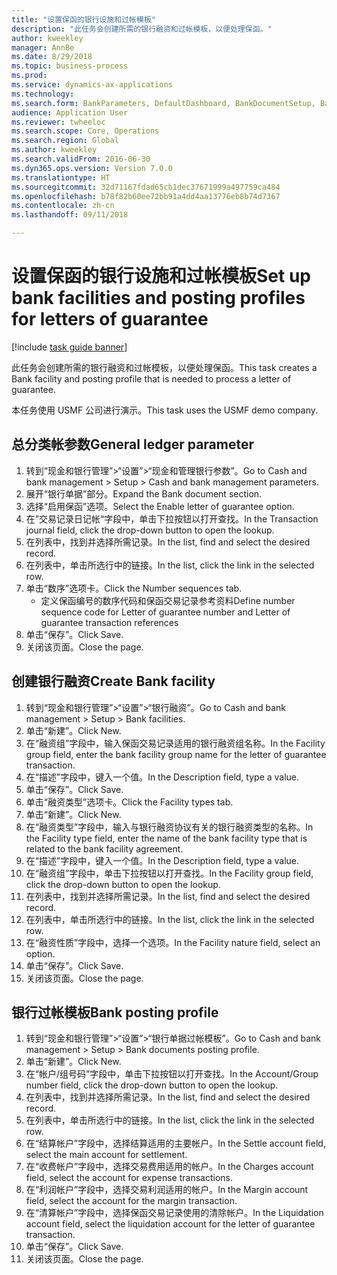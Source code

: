 ```yaml
--- 
title: "设置保函的银行设施和过帐模板"
description: "此任务会创建所需的银行融资和过帐模板，以便处理保函。"
author: kweekley
manager: AnnBe
ms.date: 8/29/2018
ms.topic: business-process
ms.prod: 
ms.service: dynamics-ax-applications
ms.technology: 
ms.search.form: BankParameters, DefaultDashboard, BankDocumentSetup, BankDocumentPosting
audience: Application User
ms.reviewer: twheeloc
ms.search.scope: Core, Operations
ms.search.region: Global
ms.author: kweekley
ms.search.validFrom: 2016-06-30
ms.dyn365.ops.version: Version 7.0.0
ms.translationtype: HT
ms.sourcegitcommit: 32d71167fdad65cb1dec37671999a497759ca484
ms.openlocfilehash: b78f82b60ee72bb91a4dd4aa13776eb8b74d7367
ms.contentlocale: zh-cn
ms.lasthandoff: 09/11/2018

---
```

# <a name="set-up-bank-facilities-and-posting-profiles-for-letters-of-guarantee"></a><span data-ttu-id="1281c-103">设置保函的银行设施和过帐模板</span><span class="sxs-lookup"><span data-stu-id="1281c-103">Set up bank facilities and posting profiles for letters of guarantee</span></span>

[!include [task guide banner](../../includes/task-guide-banner.md)]

<span data-ttu-id="1281c-104">此任务会创建所需的银行融资和过帐模板，以便处理保函。</span><span class="sxs-lookup"><span data-stu-id="1281c-104">This task creates a Bank facility and posting profile that is needed to process a letter of guarantee.</span></span>



<span data-ttu-id="1281c-105">本任务使用 USMF 公司进行演示。</span><span class="sxs-lookup"><span data-stu-id="1281c-105">This task uses the USMF demo company.</span></span> 




## <a name="general-ledger-parameter"></a><span data-ttu-id="1281c-106">总分类帐参数</span><span class="sxs-lookup"><span data-stu-id="1281c-106">General ledger parameter</span></span>
1. <span data-ttu-id="1281c-107">转到“现金和银行管理”>“设置”>“现金和管理银行参数”。</span><span class="sxs-lookup"><span data-stu-id="1281c-107">Go to Cash and bank management > Setup > Cash and bank management parameters.</span></span>
2. <span data-ttu-id="1281c-108">展开“银行单据”部分。</span><span class="sxs-lookup"><span data-stu-id="1281c-108">Expand the Bank document section.</span></span>
3. <span data-ttu-id="1281c-109">选择“启用保函”选项。</span><span class="sxs-lookup"><span data-stu-id="1281c-109">Select the Enable letter of guarantee option.</span></span>
4. <span data-ttu-id="1281c-110">在”交易记录日记帐“字段中，单击下拉按钮以打开查找。</span><span class="sxs-lookup"><span data-stu-id="1281c-110">In the Transaction journal field, click the drop-down button to open the lookup.</span></span>
5. <span data-ttu-id="1281c-111">在列表中，找到并选择所需记录。</span><span class="sxs-lookup"><span data-stu-id="1281c-111">In the list, find and select the desired record.</span></span>
6. <span data-ttu-id="1281c-112">在列表中，单击所选行中的链接。</span><span class="sxs-lookup"><span data-stu-id="1281c-112">In the list, click the link in the selected row.</span></span>
7. <span data-ttu-id="1281c-113">单击“数序”选项卡。</span><span class="sxs-lookup"><span data-stu-id="1281c-113">Click the Number sequences tab.</span></span>
    * <span data-ttu-id="1281c-114">定义保函编号的数序代码和保函交易记录参考资料</span><span class="sxs-lookup"><span data-stu-id="1281c-114">Define number sequence code for Letter of guarantee number and Letter of guarantee transaction references</span></span>  
8. <span data-ttu-id="1281c-115">单击“保存”。</span><span class="sxs-lookup"><span data-stu-id="1281c-115">Click Save.</span></span>
9. <span data-ttu-id="1281c-116">关闭该页面。</span><span class="sxs-lookup"><span data-stu-id="1281c-116">Close the page.</span></span>

## <a name="create-bank-facility"></a><span data-ttu-id="1281c-117">创建银行融资</span><span class="sxs-lookup"><span data-stu-id="1281c-117">Create Bank facility</span></span>
1. <span data-ttu-id="1281c-118">转到“现金和银行管理”>“设置”>“银行融资”。</span><span class="sxs-lookup"><span data-stu-id="1281c-118">Go to Cash and bank management > Setup > Bank facilities.</span></span>
2. <span data-ttu-id="1281c-119">单击“新建”。</span><span class="sxs-lookup"><span data-stu-id="1281c-119">Click New.</span></span>
3. <span data-ttu-id="1281c-120">在“融资组”字段中，输入保函交易记录适用的银行融资组名称。</span><span class="sxs-lookup"><span data-stu-id="1281c-120">In the Facility group field, enter the bank facility group name for the letter of guarantee transaction.</span></span>
4. <span data-ttu-id="1281c-121">在“描述”字段中，键入一个值。</span><span class="sxs-lookup"><span data-stu-id="1281c-121">In the Description field, type a value.</span></span>
5. <span data-ttu-id="1281c-122">单击“保存”。</span><span class="sxs-lookup"><span data-stu-id="1281c-122">Click Save.</span></span>
6. <span data-ttu-id="1281c-123">单击“融资类型”选项卡。</span><span class="sxs-lookup"><span data-stu-id="1281c-123">Click the Facility types tab.</span></span>
7. <span data-ttu-id="1281c-124">单击“新建”。</span><span class="sxs-lookup"><span data-stu-id="1281c-124">Click New.</span></span>
8. <span data-ttu-id="1281c-125">在“融资类型”字段中，输入与银行融资协议有关的银行融资类型的名称。</span><span class="sxs-lookup"><span data-stu-id="1281c-125">In the Facility type field, enter the name of the bank facility type that is related to the bank facility agreement.</span></span>
9. <span data-ttu-id="1281c-126">在“描述”字段中，键入一个值。</span><span class="sxs-lookup"><span data-stu-id="1281c-126">In the Description field, type a value.</span></span>
10. <span data-ttu-id="1281c-127">在“融资组”字段中，单击下拉按钮以打开查找。</span><span class="sxs-lookup"><span data-stu-id="1281c-127">In the Facility group field, click the drop-down button to open the lookup.</span></span>
11. <span data-ttu-id="1281c-128">在列表中，找到并选择所需记录。</span><span class="sxs-lookup"><span data-stu-id="1281c-128">In the list, find and select the desired record.</span></span>
12. <span data-ttu-id="1281c-129">在列表中，单击所选行中的链接。</span><span class="sxs-lookup"><span data-stu-id="1281c-129">In the list, click the link in the selected row.</span></span>
13. <span data-ttu-id="1281c-130">在“融资性质”字段中，选择一个选项。</span><span class="sxs-lookup"><span data-stu-id="1281c-130">In the Facility nature field, select an option.</span></span>
14. <span data-ttu-id="1281c-131">单击“保存”。</span><span class="sxs-lookup"><span data-stu-id="1281c-131">Click Save.</span></span>
15. <span data-ttu-id="1281c-132">关闭该页面。</span><span class="sxs-lookup"><span data-stu-id="1281c-132">Close the page.</span></span>

## <a name="bank-posting-profile"></a><span data-ttu-id="1281c-133">银行过帐模板</span><span class="sxs-lookup"><span data-stu-id="1281c-133">Bank posting profile</span></span>
1. <span data-ttu-id="1281c-134">转到“现金和银行管理”>“设置”>“银行单据过帐模板”。</span><span class="sxs-lookup"><span data-stu-id="1281c-134">Go to Cash and bank management > Setup > Bank documents posting profile.</span></span>
2. <span data-ttu-id="1281c-135">单击“新建”。</span><span class="sxs-lookup"><span data-stu-id="1281c-135">Click New.</span></span>
3. <span data-ttu-id="1281c-136">在“帐户/组号码”字段中，单击下拉按钮以打开查找。</span><span class="sxs-lookup"><span data-stu-id="1281c-136">In the Account/Group number field, click the drop-down button to open the lookup.</span></span>
4. <span data-ttu-id="1281c-137">在列表中，找到并选择所需记录。</span><span class="sxs-lookup"><span data-stu-id="1281c-137">In the list, find and select the desired record.</span></span>
5. <span data-ttu-id="1281c-138">在列表中，单击所选行中的链接。</span><span class="sxs-lookup"><span data-stu-id="1281c-138">In the list, click the link in the selected row.</span></span>
6. <span data-ttu-id="1281c-139">在“结算帐户”字段中，选择结算适用的主要帐户。</span><span class="sxs-lookup"><span data-stu-id="1281c-139">In the Settle account field, select the main account for settlement.</span></span>
7. <span data-ttu-id="1281c-140">在“收费帐户”字段中，选择交易费用适用的帐户。</span><span class="sxs-lookup"><span data-stu-id="1281c-140">In the Charges account field, select the account for expense transactions.</span></span>
8. <span data-ttu-id="1281c-141">在“利润帐户”字段中，选择交易利润适用的帐户。</span><span class="sxs-lookup"><span data-stu-id="1281c-141">In the Margin account field, select the account for the margin transaction.</span></span>
9. <span data-ttu-id="1281c-142">在“清算帐户”字段中，选择保函交易记录使用的清除帐户。</span><span class="sxs-lookup"><span data-stu-id="1281c-142">In the Liquidation account field, select the liquidation account for the letter of guarantee transaction.</span></span> 
10. <span data-ttu-id="1281c-143">单击“保存”。</span><span class="sxs-lookup"><span data-stu-id="1281c-143">Click Save.</span></span>
11. <span data-ttu-id="1281c-144">关闭该页面。</span><span class="sxs-lookup"><span data-stu-id="1281c-144">Close the page.</span></span>


